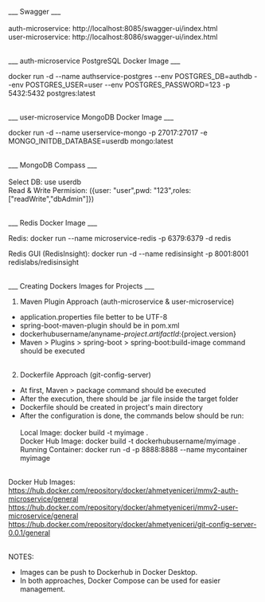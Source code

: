 ___ Swagger ___ <br /><br />
auth-microservice: http://localhost:8085/swagger-ui/index.html <br />
user-microservice: http://localhost:8086/swagger-ui/index.html 
<br /><br />

___ auth-microservice PostgreSQL Docker Image ___ <br />

docker run -d --name authservice-postgres --env POSTGRES_DB=authdb --env POSTGRES_USER=user --env POSTGRES_PASSWORD=123 -p 5432:5432 postgres:latest 
<br /><br />

___ user-microservice MongoDB Docker Image ___ <br />

docker run -d --name userservice-mongo -p 27017:27017 -e MONGO_INITDB_DATABASE=userdb mongo:latest
<br /><br />

___ MongoDB Compass ___ <br /><br />
Select DB: use userdb <br />
Read & Write Permision: ({user: "user",pwd: "123",roles: ["readWrite","dbAdmin"]})
<br /><br />

___ Redis Docker Image ___ <br />

Redis: docker run --name microservice-redis -p 6379:6379 -d redis
<br />

Redis GUI (RedisInsight): docker run -d --name redisinsight -p 8001:8001 redislabs/redisinsight
<br /><br />

___ Creating Dockers Images for Projects ___ <br />

1) Maven Plugin Approach (auth-microservice & user-microservice) <br />
- application.properties file better to be UTF-8
- <artifactId>spring-boot-maven-plugin</artifactId> should be in pom.xml <br />
- <name>dockerhubusername/anyname-${project.artifactId}:${project.version}</name> <br />
- Maven > Plugins > spring-boot > spring-boot:build-image command should be executed <br /><br />

2) Dockerfile Approach (git-config-server) <br />
- At first, Maven > package command should be executed <br />
- After the execution, there should be .jar file inside the target folder <br />
- Dockerfile should be created in project's main directory <br />
- After the configuration is done, the commands below should be run: <br /> <br />
Local Image:       docker build -t myimage . <br />
Docker Hub Image:  docker build -t dockerhubusername/myimage . <br />
Running Container: docker run -d -p 8888:8888 --name mycontainer myimage <br /><br />

Docker Hub Images: <br />
https://hub.docker.com/repository/docker/ahmetyeniceri/mmv2-auth-microservice/general <br />
https://hub.docker.com/repository/docker/ahmetyeniceri/mmv2-user-microservice/general <br />
https://hub.docker.com/repository/docker/ahmetyeniceri/git-config-server-0.0.1/general <br /><br />

NOTES: 
- Images can be push to Dockerhub in Docker Desktop. <br />
- In both approaches, Docker Compose can be used for easier management.
